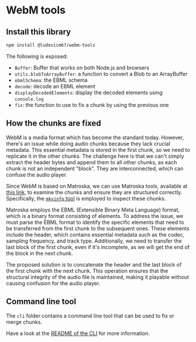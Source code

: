 # WebM tools

## Install this library

```sh
npm install @ludovicm67/webm-tools
```

The following is exposed:

- `Buffer`: Buffer that works on both Node.js and browsers
- `utils.blobToArrayBuffer`: a function to convert a Blob to an ArrayBuffer
- `ebmlSchema`: the EBML schema
- `decode`: decode an EBML element
- `displayDecodedElements`: display the decoded elements using `console.log`
- `fix`: the function to use to fix a chunk by using the previous one

## How the chunks are fixed

WebM is a media format which has become the standard today.
However, there's an issue while doing audio chunks because they lack crucial metadata.
This essential metadata is stored in the first chunk, so we need to replicate it in the other chunks.
The challenge here is that we can't simply extract the header bytes and append them to all other chunks, as each chunk is not an independent "block".
They are interconnected, which can confuse the audio player.

Since WebM is based on Matroska, we can use Matroska tools, available at [this link](https://www.bunkus.org/videotools/mkvtoolnix/), to examine the chunks and ensure they are structured correctly.
Specifically, the [`mkvinfo` tool](https://mkvtoolnix.download/doc/mkvinfo.html) is employed to inspect these chunks.

Matroska employs the EBML (Extensible Binary Meta Language) format, which is a binary format consisting of elements.
To address the issue, we must parse the EBML format to identify the specific elements that need to be transferred from the first chunk to the subsequent ones.
These elements include the header, which contains essential metadata such as the codec, sampling frequency, and track type.
Additionally, we need to transfer the last block of the first chunk, even if it's incomplete, as we will get the end of the block in the next chunk.

The proposed solution is to concatenate the header and the last block of the first chunk with the next chunk.
This operation ensures that the structural integrity of the audio file is maintained, making it playable without causing confusion for the audio player.

## Command line tool

The `cli` folder contains a command line tool that can be used to fix or merge chunks.

Have a look at the [README of the CLI](./cli/README.md) for more information.
